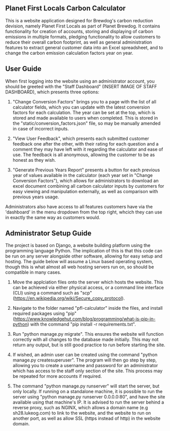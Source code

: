 ## Planet First Locals Carbon Calculator
This is a website application designed for Brewdog's carbon reduction devision, namely Planet First Locals as part of Planet Brewdog. It contains functionality for creation of accounts, storing and displaying of carbon emissions in multiple formats, pledging functionality to allow customers to reduce their overall carbon footprint, as well as general administration features to extract general customer data into an Excel spreadsheet, and to change the carbon emission calculation factors year on year.

## User Guide
When first logging into the website using an administrator account, you should be greeted with the "Staff Dashboard" (INSERT IMAGE OF STAFF DASHBOARD), which presents three options: 

1. "Change Conversion Factors" brings you to a page with the list of all calculator fields, which you can update with the latest conversion factors for each calculation. The year can be set at the top, which is stored and made available to users when completed. This is stored in the "static/conversion_factors.json" file, so may be manually amended in case of incorrect inputs.

2. "View User Feedback", which presents each submitted customer feedback one after the other, with their rating for each question and a comment they may have left with it regarding the calculator and ease of use. The feedback is all anonymous, allowing the customer to be as honest as they wish.

3. "Generate Previous Years Report" presents a button for each previous year of values available in the calculator (each year set in "Change Conversion Factors"), which allows for administrators to download an excel document combining all carbon calculator inputs by customers for easy viewing and manipulation externally, as well as comparison with previous years usage.

Administrators also have access to all features customers have via the 'dashboard' in the menu dropdown from the top right, whcich they can use in exactly the same way as customers would.

## Administrator Setup Guide
The project is based on Django, a website building platform using the programming language Python. The implication of this is that this code can be run on any server alongside other software, allowing for easy setup and hosting. The guide below will assume a Linux based operating system, though this is what almost all web hosting servers run on, so should be compatible in many cases.

1. Move the applciation files onto the server which hosts the website. This can be achieved via either physical access, or a command line interface (CLI) using a command such as "scp" (https://en.wikipedia.org/wiki/Secure_copy_protocol).

2. Navigate to the folder named "pfl-calculator" inside the files, and install required packages using "pip" (https://www.knowledgehut.com/blog/programming/what-is-pip-in-python) with the command "pip install -r requirements.txt".

3. Run "python manage.py migrate". This ensures the website will function correctly with all changes to the database made initially. This may not return any output, but is still good practice to run before starting the site.

4. If wished, an admin user can be created using the command "python manage.py createsuperuser". The program will then go step by step, allowing you to create a username and password for an administrator which has access to the staff only section of the site. This process may be repeated for more accounts if required.

5. The command "python manage.py runserver" will start the server, but only locally. If running on a standalone machine, it is possible to run the server using "python manage.py runserver 0.0.0.0:80", and have the site available using that machine's IP. It is advised to run the server behind a reverse proxy, such as NGINX, which allows a domain name (e.g sh28.lukeog.com) to link to the website, and the website to run on another port, as well as allow SSL (https instead of http) in the website domain.
